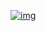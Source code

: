 

[![img](https://github.com/microsoft/AI-System/raw/main/Textbook/%E7%AC%AC5%E7%AB%A0-%E6%B7%B1%E5%BA%A6%E5%AD%A6%E4%B9%A0%E6%A1%86%E6%9E%B6%E7%9A%84%E7%BC%96%E8%AF%91%E4%B8%8E%E4%BC%98%E5%8C%96/img/5-1-2-overview.png)](https://github.com/microsoft/AI-System/blob/main/Textbook/第5章-深度学习框架的编译与优化/img/5-1-2-overview.png)